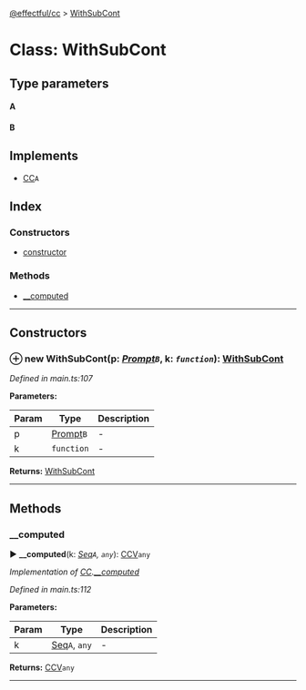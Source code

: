 [@effectful/cc](../README.md) > [WithSubCont](../classes/withsubcont.md)



# Class: WithSubCont

## Type parameters
#### A 
#### B 
## Implements

* [CC](../interfaces/cc.md)`A`

## Index

### Constructors

* [constructor](withsubcont.md#constructor)


### Methods

* [__computed](withsubcont.md#__computed)



---
## Constructors
<a id="constructor"></a>


### ⊕ **new WithSubCont**(p: *[Prompt](prompt.md)`B`*, k: *`function`*): [WithSubCont](withsubcont.md)


*Defined in main.ts:107*



**Parameters:**

| Param | Type | Description |
| ------ | ------ | ------ |
| p | [Prompt](prompt.md)`B`   |  - |
| k | `function`   |  - |





**Returns:** [WithSubCont](withsubcont.md)

---


## Methods
<a id="__computed"></a>

###  __computed

► **__computed**(k: *[Seq](../#seq)`A`, `any`*): [CCV](../#ccv)`any`



*Implementation of [CC](../interfaces/cc.md).[__computed](../interfaces/cc.md#__computed)*

*Defined in main.ts:112*



**Parameters:**

| Param | Type | Description |
| ------ | ------ | ------ |
| k | [Seq](../#seq)`A`, `any`   |  - |





**Returns:** [CCV](../#ccv)`any`





___


